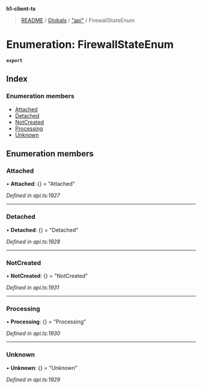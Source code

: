 **h1-client-ts**

> [README](../README.md) / [Globals](../globals.md) / ["api"](../modules/_api_.md) / FirewallStateEnum

# Enumeration: FirewallStateEnum

**`export`** 

## Index

### Enumeration members

* [Attached](_api_.firewallstateenum.md#attached)
* [Detached](_api_.firewallstateenum.md#detached)
* [NotCreated](_api_.firewallstateenum.md#notcreated)
* [Processing](_api_.firewallstateenum.md#processing)
* [Unknown](_api_.firewallstateenum.md#unknown)

## Enumeration members

### Attached

•  **Attached**: {} = "Attached"

*Defined in api.ts:1927*

___

### Detached

•  **Detached**: {} = "Detached"

*Defined in api.ts:1928*

___

### NotCreated

•  **NotCreated**: {} = "NotCreated"

*Defined in api.ts:1931*

___

### Processing

•  **Processing**: {} = "Processing"

*Defined in api.ts:1930*

___

### Unknown

•  **Unknown**: {} = "Unknown"

*Defined in api.ts:1929*
